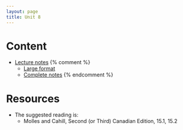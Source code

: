 ```yaml
---
layout: page
title: Unit 8
---
```


# Content

* [Lecture notes](materials/disease.handouts.pdf)
{% comment %} 
    * [Large format](materials/disease.large.pdf)
    * [Complete notes](materials/disease.complete.pdf)
{% endcomment %} 

# Resources

* The suggested reading is:
  * Molles and Cahill, Second (or Third) Canadian Edition, 15.1, 15.2

